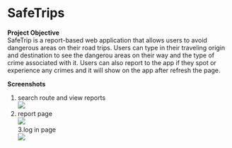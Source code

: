 # SafeTrips
**Project Objective**<br>
SafeTrip is a report-based web application that allows users to avoid dangerous areas on their road trips. Users can type in their traveling origin and destination to see the dangerou areas on their way and the type of crime associated with it. Users can also report to the app if they spot or experience any crimes and it will show on the app after refresh the page.

**Screenshots**<br>
1. search route and view reports<br>
![](./gif/route&reports.gif)
2. report page<br>
![](./gif/report.gif)<br>
3.log in page<br>
![](./gif/login.gif)
